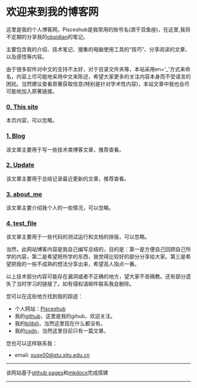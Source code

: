 <!-- ---
hide:
  - navigation
  - toc
--- -->

# 欢迎来到我的博客网

这里是我的个人博客网，Pisceshub是我常用的账号名(源于双鱼座)，在这里,我将不定期的分享我的[obsidian](https://obsidian.md/)的笔记。

主要包含我的介绍、技术笔记、搜集的电脑使用工具的“技巧”、分享阅读的文章、以及感悟等内容。

由于很多软件对中文的支持不太好，对于目录文件夹等，本站采用en+'\_'方式来命名，内容上尽可能地采用中文来陈述，希望大家更多的关注内容本身而不受语言的困扰。当然建议查看原著获取信息(特别是针对学术性内容)，本站文章中我也会尽可能地加入原著链接。

### [0. This site](./index.md)

本页内容，可以忽略。

### [1. Blog](./manuscript/03_blog/My_blog.md)

该文章主要用于写一些技术类博客文章，推荐查看。

### [2. Update](./Update.md)

该文章主要用于总结记录最近更新的文章，推荐查看。

### [3. about_me](./manuscript/01_my_inf/about_me.md)

该文章主要介绍我个人的一些情况，可以忽略。

### [4. test_file](./manuscript/00_test/test.md)

该文章主要用于一些代码的测试运行和文档的排版，可以忽略。

当然，此网站博客内容是我自己编写总结的，目的是：第一是方便自己回顾自己所学的内容，第二是希望把所学的东西，我觉得比较好的部分分享给大家。第三是希望把我的一些不成熟的想法分享出来，希望高人指点一番。

以上技术部分内容可能存在漏洞或者不正确的地方，望大家不吝赐教。还有部分遗失了当时学习的链接了。如有侵权请邮件联系我会删除。

您可以在这些地方找到我的踪迹： 
  
- 个人网站：[Pisceshub](https://Pisceshub.github.io/My_website/)
- 我的[github](https://github.com/Pisceshub)，这里是我的gihub，欢迎关注。  
- 我的[bilibili](https://space.bilibili.com/487535234?spm_id_from=333.788.0.0)，当然这里现在什么都没有。  
- 我的[csdn](https://blog.csdn.net/xiaoxinlove4?spm=1011.2124.3001.5343)，当然这里目前只有一篇文章。  

您也可以这样联系我：

- email: xugx00@stu.xjtu.edu.cn 

---

该网站基于[github pages](https://pages.github.com/)和[mkdocs](https://www.mkdocs.org/)完成搭建   


<hr><span id="runtime_span"></span>
<script type="text/javascript">function show_runtime(){window.setTimeout("show_runtime()",1000);X=new 
Date("6/30/2023 17:20:00");
Y=new Date();T=(Y.getTime()-X.getTime());M=24*60*60*1000;
a=T/M;A=Math.floor(a);b=(a-A)*24;B=Math.floor(b);c=(b-B)*60;C=Math.floor((b-B)*60);D=Math.floor((c-C)*60);
runtime_span.innerHTML="本站已运行: "+A+"天"+B+"小时"+C+"分"+D+"秒"}show_runtime();</script>